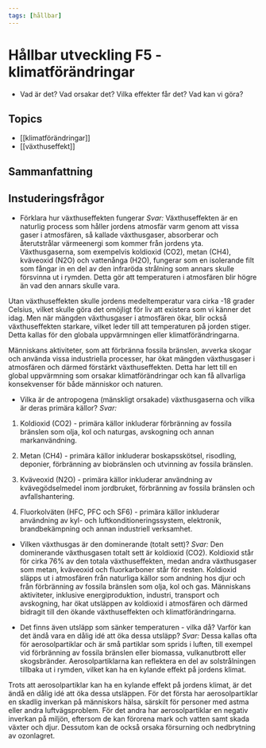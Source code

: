 ```yaml
---
tags: [hållbar]
---
```

# Hållbar utveckling F5 - klimatförändringar
- Vad är det? Vad orsakar det? Vilka effekter får det? Vad kan vi göra?

## Topics
- [[klimatförändringar]]
- [[växthuseffekt]]

## Sammanfattning


## Instuderingsfrågor
-   Förklara hur växthuseffekten fungerar
*Svar:* Växthuseffekten är en naturlig process som håller jordens atmosfär varm genom att vissa gaser i atmosfären, så kallade växthusgaser, absorberar och återutstrålar värmeenergi som kommer från jordens yta. Växthusgaserna, som exempelvis koldioxid (CO2), metan (CH4), kväveoxid (N2O) och vattenånga (H2O), fungerar som en isolerande filt som fångar in en del av den infraröda strålning som annars skulle försvinna ut i rymden. Detta gör att temperaturen i atmosfären blir högre än vad den annars skulle vara.

Utan växthuseffekten skulle jordens medeltemperatur vara cirka -18 grader Celsius, vilket skulle göra det omöjligt för liv att existera som vi känner det idag. Men när mängden växthusgaser i atmosfären ökar, blir också växthuseffekten starkare, vilket leder till att temperaturen på jorden stiger. Detta kallas för den globala uppvärmningen eller klimatförändringarna.

Människans aktiviteter, som att förbränna fossila bränslen, avverka skogar och använda vissa industriella processer, har ökat mängden växthusgaser i atmosfären och därmed förstärkt växthuseffekten. Detta har lett till en global uppvärmning som orsakar klimatförändringar och kan få allvarliga konsekvenser för både människor och naturen.

-   Vilka är de antropogena (mänskligt orsakade) växthusgaserna och vilka är deras primära källor?
*Svar:* 
1.  Koldioxid (CO2) - primära källor inkluderar förbränning av fossila bränslen som olja, kol och naturgas, avskogning och annan markanvändning.
    
2.  Metan (CH4) - primära källor inkluderar boskapsskötsel, risodling, deponier, förbränning av biobränslen och utvinning av fossila bränslen.
    
3.  Kväveoxid (N2O) - primära källor inkluderar användning av kvävegödselmedel inom jordbruket, förbränning av fossila bränslen och avfallshantering.
    
4.  Fluorkolväten (HFC, PFC och SF6) - primära källor inkluderar användning av kyl- och luftkonditioneringssystem, elektronik, brandbekämpning och annan industriell verksamhet.

-   Vilken växthusgas är den dominerande (totalt sett)?
*Svar:* Den dominerande växthusgasen totalt sett är koldioxid (CO2). Koldioxid står för cirka 76% av den totala växthuseffekten, medan andra växthusgaser som metan, kväveoxid och fluorkarboner står för resten. Koldioxid släpps ut i atmosfären från naturliga källor som andning hos djur och från förbränning av fossila bränslen som olja, kol och gas. Människans aktiviteter, inklusive energiproduktion, industri, transport och avskogning, har ökat utsläppen av koldioxid i atmosfären och därmed bidragit till den ökande växthuseffekten och klimatförändringarna.

- Det finns även utsläpp som sänker temperaturen - vilka då? Varför kan det ändå vara en dålig idé att öka dessa utsläpp?
*Svar:*
Dessa kallas ofta för aerosolpartiklar och är små partiklar som sprids i luften, till exempel vid förbränning av fossila bränslen eller biomassa, vulkanutbrott eller skogsbränder. Aerosolpartiklarna kan reflektera en del av solstrålningen tillbaka ut i rymden, vilket kan ha en kylande effekt på jordens klimat.

Trots att aerosolpartiklar kan ha en kylande effekt på jordens klimat, är det ändå en dålig idé att öka dessa utsläppen. För det första har aerosolpartiklar en skadlig inverkan på människors hälsa, särskilt för personer med astma eller andra luftvägsproblem. För det andra har aerosolpartiklar en negativ inverkan på miljön, eftersom de kan förorena mark och vatten samt skada växter och djur. Dessutom kan de också orsaka försurning och nedbrytning av ozonlagret.